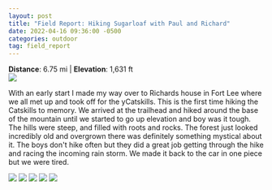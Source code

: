 ```yaml
---
layout: post
title: "Field Report: Hiking Sugarloaf with Paul and Richard"
date: 2022-04-16 09:36:00 -0500
categories: outdoor
tag: field_report
---
```


**Distance**: 6.75 mi | **Elevation**: 1,631 ft
<br/>
<a href="https://www.gaiagps.com/map/?loc=13.8/-74.1563/42.1399&pubLink=Cbd5WfECRVjIqTIKCPLxYyGF&trackId=f324b53daaf53fa0e03f6dfa8a4fea89"><img class="blog_img" src="https://baealex.s3.amazonaws.com/images/2022-4-16-catskills/route.png"/>
</a>

With an early start I made my way over to Richards house in Fort Lee where we all met up and took off for the yCatskills. This is the first time hiking the Catskills to memory. We arrived at the trailhead and hiked around the base of the mountain until we started to go up elevation and boy was it tough. The hills were steep, and filled with roots and rocks. The forest just looked incredibly old and overgrown there was definitely something mystical about it. The boys don't hike often but they did a great job getting through the hike and racing the incoming rain storm. We made it back to the car in one piece but we were tired.

<img class = "blog_img" src="https://baealex.s3.amazonaws.com/images/2022-4-16-catskills/1.jpeg" />
<img class = "blog_img" src="https://baealex.s3.amazonaws.com/images/2022-4-16-catskills/4.jpeg" />
<img class = "blog_img" src="https://baealex.s3.amazonaws.com/images/2022-4-16-catskills/5.jpeg" />
<img class = "blog_img" src="https://baealex.s3.amazonaws.com/images/2022-4-16-catskills/6.jpeg" />
<img class = "blog_img" src="https://baealex.s3.amazonaws.com/images/2022-4-16-catskills/2.jpeg" />

